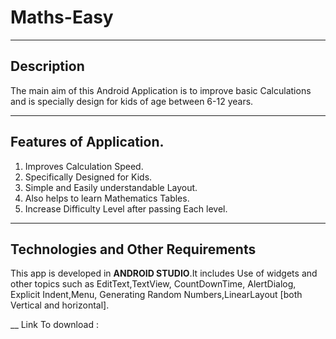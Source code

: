 # Maths-Easy
___
## Description

The main aim of this Android Application is to improve
basic Calculations and is specially design for kids of 
age between 6-12 years.

___
## Features of Application.
1) Improves Calculation Speed.
2) Specifically Designed for Kids.
3) Simple and Easily understandable Layout.
4) Also helps to learn Mathematics Tables.
5) Increase Difficulty Level after passing Each level.

___
## Technologies and Other Requirements

This app is developed in **ANDROID STUDIO**.It includes
Use of widgets and other topics such as EditText,TextView, CountDownTime, AlertDialog,
Explicit Indent,Menu, Generating Random Numbers,LinearLayout [both Vertical and horizontal].

__
Link To download :

